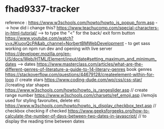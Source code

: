 # fhad9337-tracker


reference :
https://www.w3schools.com/howto/howto_js_popup_form.asp --> how did i change this?
https://www.teachucomp.com/special-characters-in-html-tutorial/ --> to type the "<" for the back/ exit form button
https://www.youtube.com/watch?v=xJKiuovQcPA&ab_channel=NorbertBMWebDevelopment - to get sass working on npm run dev and opening with live server 
https://developer.mozilla.org/en-US/docs/Web/HTML/Element/input/date#setting_maximum_and_minimum_dates --> dates
https://www.masterclass.com/articles/what-are-the-different-genres-of-literature-a-guide-to-14-literary-genres book genres
https://stackoverflow.com/questions/44679128/createelement-within-for-loop // create stars
https://www.coding-dude.com/wp/css/css-star/ //creating star shapes
https://www.w3schools.com/howto/howto_js_rangeslider.asp // create range number
https://www.w3schools.com/charsets/ref_emoji.asp //emojis used for styling favoruites, delete etc 
https://www.w3schools.com/howto/howto_js_display_checkbox_text.asp // checkbox checking if checked
https://www.geeksforgeeks.org/how-to-calculate-the-number-of-days-between-two-dates-in-javascript/ // to display the reading time between dates 